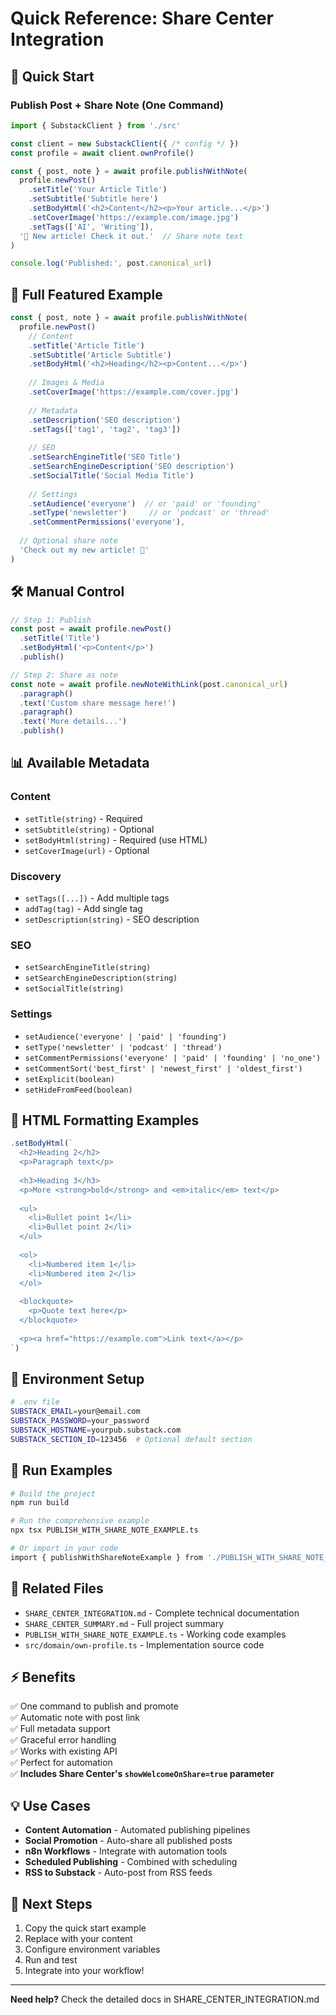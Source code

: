 # Quick Reference: Share Center Integration

## 🎯 Quick Start

### Publish Post + Share Note (One Command)

```typescript
import { SubstackClient } from './src'

const client = new SubstackClient({ /* config */ })
const profile = await client.ownProfile()

const { post, note } = await profile.publishWithNote(
  profile.newPost()
    .setTitle('Your Article Title')
    .setSubtitle('Subtitle here')
    .setBodyHtml('<h2>Content</h2><p>Your article...</p>')
    .setCoverImage('https://example.com/image.jpg')
    .setTags(['AI', 'Writing']),
  '🎉 New article! Check it out.'  // Share note text
)

console.log('Published:', post.canonical_url)
```

## 📝 Full Featured Example

```typescript
const { post, note } = await profile.publishWithNote(
  profile.newPost()
    // Content
    .setTitle('Article Title')
    .setSubtitle('Article Subtitle')
    .setBodyHtml('<h2>Heading</h2><p>Content...</p>')
    
    // Images & Media
    .setCoverImage('https://example.com/cover.jpg')
    
    // Metadata
    .setDescription('SEO description')
    .setTags(['tag1', 'tag2', 'tag3'])
    
    // SEO
    .setSearchEngineTitle('SEO Title')
    .setSearchEngineDescription('SEO description')
    .setSocialTitle('Social Media Title')
    
    // Settings
    .setAudience('everyone')  // or 'paid' or 'founding'
    .setType('newsletter')     // or 'podcast' or 'thread'
    .setCommentPermissions('everyone'),
  
  // Optional share note
  'Check out my new article! 🚀'
)
```

## 🛠️ Manual Control

```typescript
// Step 1: Publish
const post = await profile.newPost()
  .setTitle('Title')
  .setBodyHtml('<p>Content</p>')
  .publish()

// Step 2: Share as note
const note = await profile.newNoteWithLink(post.canonical_url)
  .paragraph()
  .text('Custom share message here!')
  .paragraph()
  .text('More details...')
  .publish()
```

## 📊 Available Metadata

### Content
- `setTitle(string)` - Required
- `setSubtitle(string)` - Optional
- `setBodyHtml(string)` - Required (use HTML)
- `setCoverImage(url)` - Optional

### Discovery
- `setTags([...])` - Add multiple tags
- `addTag(tag)` - Add single tag
- `setDescription(string)` - SEO description

### SEO
- `setSearchEngineTitle(string)`
- `setSearchEngineDescription(string)`
- `setSocialTitle(string)`

### Settings
- `setAudience('everyone' | 'paid' | 'founding')`
- `setType('newsletter' | 'podcast' | 'thread')`
- `setCommentPermissions('everyone' | 'paid' | 'founding' | 'no_one')`
- `setCommentSort('best_first' | 'newest_first' | 'oldest_first')`
- `setExplicit(boolean)`
- `setHideFromFeed(boolean)`

## 🎨 HTML Formatting Examples

```typescript
.setBodyHtml(`
  <h2>Heading 2</h2>
  <p>Paragraph text</p>
  
  <h3>Heading 3</h3>
  <p>More <strong>bold</strong> and <em>italic</em> text</p>
  
  <ul>
    <li>Bullet point 1</li>
    <li>Bullet point 2</li>
  </ul>
  
  <ol>
    <li>Numbered item 1</li>
    <li>Numbered item 2</li>
  </ol>
  
  <blockquote>
    <p>Quote text here</p>
  </blockquote>
  
  <p><a href="https://example.com">Link text</a></p>
`)
```

## 🔗 Environment Setup

```bash
# .env file
SUBSTACK_EMAIL=your@email.com
SUBSTACK_PASSWORD=your_password
SUBSTACK_HOSTNAME=yourpub.substack.com
SUBSTACK_SECTION_ID=123456  # Optional default section
```

## 🚀 Run Examples

```bash
# Build the project
npm run build

# Run the comprehensive example
npx tsx PUBLISH_WITH_SHARE_NOTE_EXAMPLE.ts

# Or import in your code
import { publishWithShareNoteExample } from './PUBLISH_WITH_SHARE_NOTE_EXAMPLE'
```

## 📖 Related Files

- `SHARE_CENTER_INTEGRATION.md` - Complete technical documentation
- `SHARE_CENTER_SUMMARY.md` - Full project summary
- `PUBLISH_WITH_SHARE_NOTE_EXAMPLE.ts` - Working code examples
- `src/domain/own-profile.ts` - Implementation source code

## ⚡ Benefits

✅ One command to publish and promote  
✅ Automatic note with post link  
✅ Full metadata support  
✅ Graceful error handling  
✅ Works with existing API  
✅ Perfect for automation  
✅ **Includes Share Center's `showWelcomeOnShare=true` parameter**  

## 💡 Use Cases

- **Content Automation** - Automated publishing pipelines
- **Social Promotion** - Auto-share all published posts
- **n8n Workflows** - Integrate with automation tools
- **Scheduled Publishing** - Combined with scheduling
- **RSS to Substack** - Auto-post from RSS feeds

## 🎯 Next Steps

1. Copy the quick start example
2. Replace with your content
3. Configure environment variables
4. Run and test
5. Integrate into your workflow!

---

**Need help?** Check the detailed docs in SHARE_CENTER_INTEGRATION.md

